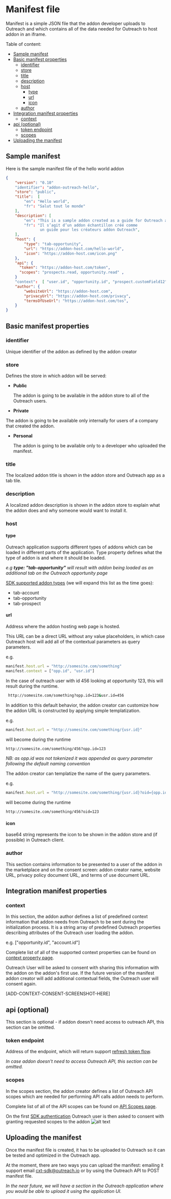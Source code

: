 <!-- omit in toc -->
# Manifest file

Manifest is a simple JSON file that the addon developer uploads to Outreach and which contains all of the data needed for Outreach to host addon in an iframe.

Table of content:

- [Sample manifest](#sample-manifest)
- [Basic manifest properties](#basic-manifest-properties)
  - [identifier](#identifier)
  - [store](#store)
  - [title](#title)
  - [description](#description)
  - [host](#host)
    - [type](#type)
    - [url](#url)
    - [icon](#icon)
  - [author](#author)
- [Integration manifest properties](#integration-manifest-properties)
  - [context](#context)
- [api (optional)](#api-optional)
  - [token endpoint](#token-endpoint)
  - [scopes](#scopes)
- [Uploading the manifest](#uploading-the-manifest)

## Sample manifest

Here is the sample manifest file of the hello world addon

```json
{
    "version": "0.10"
    "identifier": "addon-outreach-hello",
    "store": "public",
    "title":  [
        "en": "Hello world",
        "fr": "Salut tout le monde"
    ],
    "description": [
        "en": "This is a sample addon created as a guide for Outreach addon creators ",
        "fr": "Il s’agit d’un addon échantillon créé comme
               un guide pour les créateurs addon Outreach",
    ],
    "host": {
        "type": "tab-opportunity",
        "url": "https://addon-host.com/hello-world",
        "icon": "https://addon-host.com/icon.png"
    },
    "api": {
      "token": "https://addon-host.com/token",
      "scopes": "prospects.read, opportunity.read" ,
    }
    "context":  [ "user.id", "opportunity.id", "prospect.customField12" ],
    "author": {
        "websiteUrl": "https://addon-host.com",
        "privacyUrl": "https://addon-host.com/privacy",
        "termsOfUseUrl": "https://addon-host.com/tos",
    }
}
```

## Basic manifest properties

### identifier

Unique identifier of the addon as defined by the addon creator

### store

Defines the store in which addon will be served:

- **Public**
  
  The addon is going to be available in the addon store to all of the Outreach users.

- **Private**
  
 The addon is going to be available only internally for users of a company that created the addon.

- **Personal**
  
  The addon is going to be available only to a developer who uploaded the manifest.

### title

The localized addon title is shown in the addon store and Outreach app as a tab tile.

### description

A localized addon description is shown in the addon store to explain what the addon does and why someone would want to install it.

### host

#### type

Outreach application supports different types of addons which can be loaded in different parts of the application.
Type property defines what the type of addon is and where it should be loaded.

_e.g **type: "tab-opportunity"** will result with addon being loaded as an additional tab on the Outreach opportunity page_

[SDK supported addon types](https://github.com/getoutreach/clientxtsdk/blob/develop/src/store/AddonType.ts) (we will expand this list as the time goes):

- tab-account
- tab-opportunity
- tab-prospect

#### url

Address where the addon hosting web page is hosted.

This URL can be a direct URL without any value placeholders, in which case Outreach host will add all of the contextual parameters as query parameters.

e.g.

```javascript
manifest.host.url = "http://somesite.com/something"
manifest.context = ["opp.id", "usr.id"]
```

In the case of outreach user with id 456 looking at opportunity 123, this will result during the runtime.

```bash
 http://somesite.com/something?opp.id=123&usr.id=456
```

In addition to this default behavior, the addon creator can customize how the addon URL is constructed by applying simple templatization.

e.g.

```javascript
manifest.host.url = "http://somesite.com/something/{usr.id}"
```

will become during the runtime

```bash
http://somesite.com/something/456?opp.id=123
```

_NB: as opp.id was not tokenized it was appended as query parameter following the default naming convention_

The addon creator can templatize the name of the query parameters.

e.g.

```javascript
manifest.host.url = "http://somesite.com/something/{usr.id}?oid={opp.id}"
```

will become during the runtime

``` bash
http://somesite.com/something/456?oid=123
```

#### icon

base64 string represents the icon to be shown in the addon store and (if possible) in Outreach client.

### author

This section contains information to be presented to a user of the addon in the marketplace and on the consent screen: addon creator name, website URL, privacy policy document URL, and terms of use document URL.

## Integration manifest properties

### context

In this section, the addon author defines a list of predefined context information that addon needs from Outreach to be sent during the initialization process.
It is a string array of predefined Outreach properties describing attributes of the Outreach user loading the addon.

e.g. ["opportunity.id", "account.id"]

Complete list of all of the supported context properties can be found on [context property page](context.md).

Outreach User will be asked to consent with sharing this information with the addon on the addon's first use.  If the future version of the manifest addon creator will add additional contextual fields, the Outreach user will consent again.

[ADD-CONTEXT-CONSENT-SCREENSHOT-HERE]

## api (optional)

This section is optional - if addon doesn't need access to outreach API, this section can be omitted.

### token endpoint

Address of the endpoint, which will return support [refresh token flow](#refresh-token-flow). 

*In case addon doesn't need to access Outreach API, this section can be omitted.*

### scopes

In the scopes section, the addon creator defines a list of Outreach API scopes which are needed for performing API calls addon needs to perform.

Complete list of all of the API scopes can be found on [API Scopes page](scopes.md).

On the first [SDK authentication](sdk.md#authentication) Outreach user is then asked to consent with granting requested scopes to the addon
![alt text](api-consent.png "API consent screen")

## Uploading the manifest

Once the manifest file is created, it has to be uploaded to Outreach so it can be tested and optimized in the Outreach app.

At the moment, there are two ways you can upload the manifest:
emailing it support email cxt-sdk@outreach.io or by using the Outreach API to POST manifest file.

_In the near future, we will have a section in the Outreach application where you would be able to upload it using the application UI._